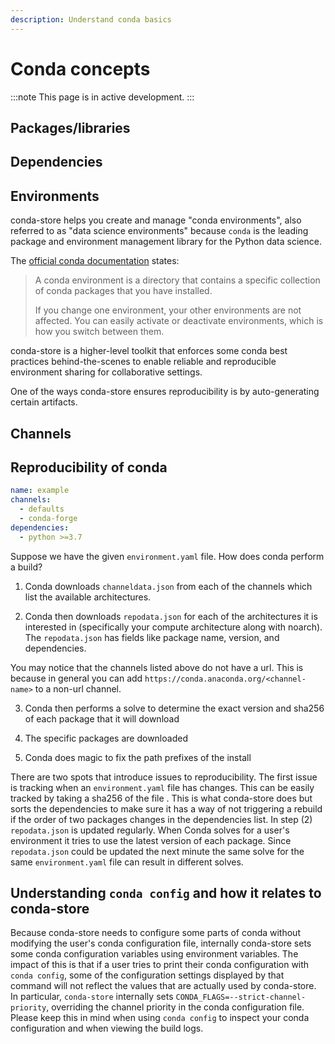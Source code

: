 ```yaml
---
description: Understand conda basics
---
```


# Conda concepts

:::note
This page is in active development.
:::

## Packages/libraries

<!-- TODO -->

## Dependencies

<!-- TODO -->

## Environments

conda-store helps you create and manage "conda environments", also referred to as "data science environments" because `conda` is the leading package and environment management library for the Python data science.

The [official conda documentation][conda-docs-environments] states:

> A conda environment is a directory that contains a specific collection of conda packages that you have installed.
>
> If you change one environment, your other environments are not affected. You can easily activate or deactivate environments, which is how you switch between them.

conda-store is a higher-level toolkit that enforces some conda best practices behind-the-scenes to enable reliable and reproducible environment sharing for collaborative settings.

One of the ways conda-store ensures reproducibility is by auto-generating certain artifacts.

## Channels

<!-- TODO -->

## Reproducibility of conda

```yaml
name: example
channels:
  - defaults
  - conda-forge
dependencies:
  - python >=3.7
```

Suppose we have the given `environment.yaml` file. How does conda
perform a build?

1. Conda downloads `channeldata.json` from each of the channels which
   list the available architectures.

2. Conda then downloads `repodata.json` for each of the architectures
   it is interested in (specifically your compute architecture along
   with noarch). The `repodata.json` has fields like package name,
   version, and dependencies.

You may notice that the channels listed above do not have a url. This
is because in general you can add
`https://conda.anaconda.org/<channel-name>` to a non-url channel.

3. Conda then performs a solve to determine the exact version and
   sha256 of each package that it will download

4. The specific packages are downloaded

5. Conda does magic to fix the path prefixes of the install

There are two spots that introduce issues to reproducibility. The
first issue is tracking when an `environment.yaml` file has
changes. This can be easily tracked by taking a sha256 of the file
. This is what conda-store does but sorts the dependencies to make
sure it has a way of not triggering a rebuild if the order of two
packages changes in the dependencies list. In step (2) `repodata.json`
is updated regularly. When Conda solves for a user's environment it
tries to use the latest version of each package. Since `repodata.json`
could be updated the next minute the same solve for the same
`environment.yaml` file can result in different solves.

<!-- External links -->
[conda-docs-environments]: https://docs.conda.io/projects/conda/en/latest/user-guide/concepts/environments.html

## Understanding `conda config` and how it relates to conda-store

Because conda-store needs to configure some parts of conda without modifying
the user's conda configuration file, internally conda-store sets some conda
configuration variables using environment variables. The impact of this is that
if a user tries to print their conda configuration with `conda config`, some of
the configuration settings displayed by that command will not reflect the values
that are actually used by conda-store. In particular, `conda-store` internally
sets `CONDA_FLAGS=--strict-channel-priority`, overriding the channel priority in
the conda configuration file. Please keep this in mind when using `conda config`
to inspect your conda configuration and when viewing the build logs.
